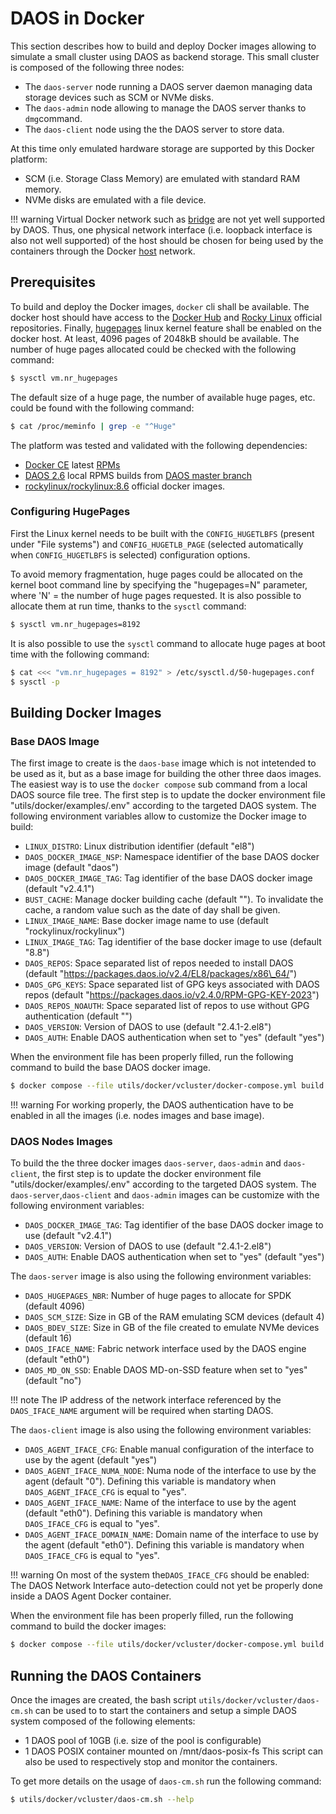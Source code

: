# DAOS in Docker

This section describes how to build and deploy Docker images allowing to simulate a small cluster
using DAOS as backend storage.  This small cluster is composed of the following three nodes:
- The `daos-server` node running a DAOS server daemon managing data storage devices such as SCM or
  NVMe disks.
- The `daos-admin` node allowing to manage the DAOS server thanks to `dmg`command.
- The `daos-client` node using the the DAOS server to store data.

At this time only emulated hardware storage are supported by this Docker platform:
- SCM (i.e. Storage Class Memory) are emulated with standard RAM memory.
- NVMe disks are emulated with a file device.

!!! warning
    Virtual Docker network such as [bridge](https://docs.docker.com/network/bridge/) are not yet
    well supported by DAOS.  Thus, one physical network interface (i.e. loopback interface is also
    not well supported) of the host should be chosen for being used by the containers through the
    Docker [host](https://docs.docker.com/network/host/) network.


## Prerequisites

To build and deploy the Docker images, `docker` cli shall be available.  The docker host should have
access to the [Docker Hub](https://hub.docker.com/) and [Rocky Linux](https://rockylinux.org/)
official repositories.  Finally,
[hugepages](https://www.kernel.org/doc/Documentation/vm/hugetlbpage.txt) linux kernel feature shall
be enabled on the docker host.  At least, 4096 pages of 2048kB should be available.  The number of
huge pages allocated could be checked with the following command:

```bash
$ sysctl vm.nr_hugepages
```

The default size of a huge page, the number of available huge pages, etc. could be found with the
following command:

```bash
$ cat /proc/meminfo | grep -e "^Huge"
```

The platform was tested and validated with the following dependencies:
- [Docker CE](https://docs.docker.com/engine/install/centos/) latest
  [RPMs](https://download.docker.com/linux/centos/docker-ce.repo)
- [DAOS 2.6](https://docs.daos.io/v2.6/) local RPMS builds from [DAOS master
  branch](https://github.com/daos-stack/daos/tree/master)
- [rockylinux/rockylinux:8.6](https://hub.docker.com/r/rockylinux/rockylinux/) official docker
  images.

### Configuring HugePages

First the Linux kernel needs to be built with the `CONFIG_HUGETLBFS` (present under "File systems")
and `CONFIG_HUGETLB_PAGE` (selected automatically when `CONFIG_HUGETLBFS` is selected) configuration
options.

To avoid memory fragmentation, huge pages could be allocated on the kernel boot command line by
specifying the "hugepages=N" parameter, where 'N' = the number of huge pages requested.  It is also
possible to allocate them at run time, thanks to the `sysctl` command:

```bash
$ sysctl vm.nr_hugepages=8192
```

It is also possible to use the `sysctl` command to allocate huge pages at boot time with the
following command:

```bash
$ cat <<< "vm.nr_hugepages = 8192" > /etc/sysctl.d/50-hugepages.conf
$ sysctl -p
```

## Building Docker Images

### Base DAOS Image

The first image to create is the `daos-base` image which is not intetended to be used as it, but as
a base image for building the other three daos images.  The easiest way is to use the `docker
compose` sub command from a local DAOS source file tree.  The first step is to update the docker
environment file "utils/docker/examples/.env" according to the targeted DAOS system.  The following
environment variables allow to customize the Docker image to build:
- `LINUX_DISTRO`: Linux distribution identifier (default "el8")
- `DAOS_DOCKER_IMAGE_NSP`: Namespace identifier of the base DAOS docker image (default "daos")
- `DAOS_DOCKER_IMAGE_TAG`: Tag identifier of the base DAOS docker image (default "v2.4.1")
- `BUST_CACHE`: Manage docker building cache (default "").  To invalidate the cache, a random value
   such as the date of day shall be given.
- `LINUX_IMAGE_NAME`: Base docker image name to use (default "rockylinux/rockylinux")
- `LINUX_IMAGE_TAG`: Tag identifier of the base docker image to use (default "8.8")
- `DAOS_REPOS`: Space separated list of repos needed to install DAOS (default
  "https://packages.daos.io/v2.4/EL8/packages/x86\_64/")
- `DAOS_GPG_KEYS`: Space separated list of GPG keys associated with DAOS repos (default
   "https://packages.daos.io/v2.4.0/RPM-GPG-KEY-2023")
- `DAOS_REPOS_NOAUTH`: Space separated list of repos to use without GPG authentication
   (default "")
- `DAOS_VERSION`: Version of DAOS to use (default "2.4.1-2.el8")
- `DAOS_AUTH`: Enable DAOS authentication when set to "yes" (default "yes")

When the environment file has been properly filled, run the following command to build the base DAOS
docker image.
```bash
$ docker compose --file utils/docker/vcluster/docker-compose.yml build daos_base
```

!!! warning
    For working properly, the DAOS authentication have to be enabled in all the images (i.e. nodes
    images and base image).

### DAOS Nodes Images

To build the the three docker images `daos-server`, `daos-admin` and `daos-client`, the first step
is to update the docker environment file "utils/docker/examples/.env" according to the targeted DAOS
system.  The `daos-server`,`daos-client` and `daos-admin` images can be customize with the following
environment variables:
- `DAOS_DOCKER_IMAGE_TAG`: Tag identifier of the base DAOS docker image to use (default "v2.4.1")
- `DAOS_VERSION`: Version of DAOS to use (default "2.4.1-2.el8")
- `DAOS_AUTH`: Enable DAOS authentication when set to "yes" (default "yes")

The `daos-server` image is also using the following environment variables:
- `DAOS_HUGEPAGES_NBR`: Number of huge pages to allocate for SPDK (default 4096)
- `DAOS_SCM_SIZE`: Size in GB of the RAM emulating SCM devices (default 4)
- `DAOS_BDEV_SIZE`: Size in GB of the file created to emulate NVMe devices (default 16)
- `DAOS_IFACE_NAME`: Fabric network interface used by the DAOS engine (default "eth0")
- `DAOS_MD_ON_SSD`: Enable DAOS MD-on-SSD feature when set to "yes" (default "no")

!!! note
    The IP address of the network interface referenced by the `DAOS_IFACE_NAME` argument will be
    required when starting DAOS.

The `daos-client` image is also using the following environment variables:
- `DAOS_AGENT_IFACE_CFG`: Enable manual configuration of the interface to use by the agent (default
  "yes")
- `DAOS_AGENT_IFACE_NUMA_NODE`: Numa node of the interface to use by the agent (default "0").
  Defining this variable is mandatory when `DAOS_AGENT_IFACE_CFG` is equal to "yes".
- `DAOS_AGENT_IFACE_NAME`: Name of the interface to use by the agent (default "eth0").  Defining this
  variable is mandatory when `DAOS_IFACE_CFG` is equal to "yes".
- `DAOS_AGENT_IFACE_DOMAIN_NAME`: Domain name of the interface to use by the agent (default "eth0").
  Defining this variable is mandatory when `DAOS_IFACE_CFG` is equal to "yes".

!!! warning
    On most of the system the`DAOS_IFACE_CFG` should be enabled: The DAOS Network Interface
    auto-detection could not yet be properly done inside a DAOS Agent Docker container.

When the environment file has been properly filled, run the following command to build the docker
images:
```bash
$ docker compose --file utils/docker/vcluster/docker-compose.yml build daos_server daos_admin daos_client
```

## Running the DAOS Containers

Once the images are created, the bash script `utils/docker/vcluster/daos-cm.sh` can be used to to
start the containers and setup a simple DAOS system composed of the following elements:
- 1 DAOS pool of 10GB (i.e. size of the pool is configurable)
- 1 DAOS POSIX container mounted on /mnt/daos-posix-fs
This script can also be used to respectively stop and monitor the containers.

To get more details on the usage of `daos-cm.sh` run the following command:
```bash
$ utils/docker/vcluster/daos-cm.sh --help
```
